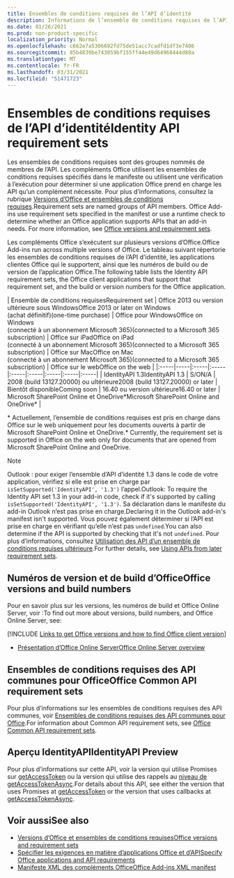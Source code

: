 ```yaml
---
title: Ensembles de conditions requises de l’API d’identité
description: Informations de l’ensemble de conditions requises de l’API d’identité pour les add-ins Office.
ms.date: 01/26/2021
ms.prod: non-product-specific
localization_priority: Normal
ms.openlocfilehash: c662e7a5306692fd75de51acc7cadfd1df3e7406
ms.sourcegitcommit: 85b4839be743059bf155ff44e49d64968444d80a
ms.translationtype: MT
ms.contentlocale: fr-FR
ms.lasthandoff: 03/31/2021
ms.locfileid: "51471723"
---
```

# <a name="identity-api-requirement-sets"></a><span data-ttu-id="9692f-103">Ensembles de conditions requises de l’API d’identité</span><span class="sxs-lookup"><span data-stu-id="9692f-103">Identity API requirement sets</span></span>

<span data-ttu-id="9692f-p101">Les ensembles de conditions requises sont des groupes nommés de membres de l’API. Les compléments Office utilisent les ensembles de conditions requises spécifiés dans le manifeste ou utilisent une vérification à l’exécution pour déterminer si une application Office prend en charge les API qu’un complément nécessite. Pour plus d’informations, consultez la rubrique [Versions d’Office et ensembles de conditions requises](../../develop/office-versions-and-requirement-sets.md).</span><span class="sxs-lookup"><span data-stu-id="9692f-p101">Requirement sets are named groups of API members. Office Add-ins use requirement sets specified in the manifest or use a runtime check to determine whether an Office application supports APIs that an add-in needs. For more information, see [Office versions and requirement sets](../../develop/office-versions-and-requirement-sets.md).</span></span>

<span data-ttu-id="9692f-107">Les compléments Office s’exécutent sur plusieurs versions d’Office.</span><span class="sxs-lookup"><span data-stu-id="9692f-107">Office Add-ins run across multiple versions of Office.</span></span> <span data-ttu-id="9692f-108">Le tableau suivant répertorie les ensembles de conditions requises de l’API d’identité, les applications clientes Office qui le supportent, ainsi que les numéros de build ou de version de l’application Office.</span><span class="sxs-lookup"><span data-stu-id="9692f-108">The following table lists the Identity API requirement sets, the Office client applications that support that requirement set, and the build or version numbers for the Office application.</span></span>

|  <span data-ttu-id="9692f-109">Ensemble de conditions requises</span><span class="sxs-lookup"><span data-stu-id="9692f-109">Requirement set</span></span>  | <span data-ttu-id="9692f-110">Office 2013 ou version ultérieure sous Windows</span><span class="sxs-lookup"><span data-stu-id="9692f-110">Office 2013 or later on Windows</span></span><br><span data-ttu-id="9692f-111">(achat définitif)</span><span class="sxs-lookup"><span data-stu-id="9692f-111">(one-time purchase)</span></span> | <span data-ttu-id="9692f-112">Office pour Windows</span><span class="sxs-lookup"><span data-stu-id="9692f-112">Office on Windows</span></span><br><span data-ttu-id="9692f-113">(connecté à un abonnement Microsoft 365)</span><span class="sxs-lookup"><span data-stu-id="9692f-113">(connected to a Microsoft 365 subscription)</span></span> |  <span data-ttu-id="9692f-114">Office sur iPad</span><span class="sxs-lookup"><span data-stu-id="9692f-114">Office on iPad</span></span><br><span data-ttu-id="9692f-115">(connecté à un abonnement Microsoft 365)</span><span class="sxs-lookup"><span data-stu-id="9692f-115">(connected to a Microsoft 365 subscription)</span></span>  |  <span data-ttu-id="9692f-116">Office sur Mac</span><span class="sxs-lookup"><span data-stu-id="9692f-116">Office on Mac</span></span><br><span data-ttu-id="9692f-117">(connecté à un abonnement Microsoft 365)</span><span class="sxs-lookup"><span data-stu-id="9692f-117">(connected to a Microsoft 365 subscription)</span></span>  | <span data-ttu-id="9692f-118">Office sur le web</span><span class="sxs-lookup"><span data-stu-id="9692f-118">Office on the web</span></span>  |
|:-----|-----|:-----|:-----|:-----|:-----|:-----|:-----|:-----|
| <span data-ttu-id="9692f-119">IdentityAPI 1.3</span><span class="sxs-lookup"><span data-stu-id="9692f-119">IdentityAPI 1.3</span></span>  | <span data-ttu-id="9692f-120">S/O</span><span class="sxs-lookup"><span data-stu-id="9692f-120">N/A</span></span> | <span data-ttu-id="9692f-121">2008 (build 13127.20000) ou ultérieure</span><span class="sxs-lookup"><span data-stu-id="9692f-121">2008 (build 13127.20000) or later</span></span> | <span data-ttu-id="9692f-122">Bientôt disponible</span><span class="sxs-lookup"><span data-stu-id="9692f-122">Coming soon</span></span> | <span data-ttu-id="9692f-123">16.40 ou version ultérieure</span><span class="sxs-lookup"><span data-stu-id="9692f-123">16.40 or later</span></span> | <span data-ttu-id="9692f-124">Microsoft SharePoint Online et OneDrive\*</span><span class="sxs-lookup"><span data-stu-id="9692f-124">Microsoft SharePoint Online and OneDrive\*</span></span> |

<span data-ttu-id="9692f-125">\* Actuellement, l’ensemble de conditions requises est pris en charge dans Office sur le web uniquement pour les documents ouverts à partir de Microsoft SharePoint Online et OneDrive.</span><span class="sxs-lookup"><span data-stu-id="9692f-125">\* Currently, the requirement set is supported in Office on the web only for documents that are opened from Microsoft SharePoint Online and OneDrive.</span></span>

> [!NOTE]
> <span data-ttu-id="9692f-126">Outlook : pour exiger l’ensemble d’API d’identité 1.3 dans le code de votre application, vérifiez si elle est prise en charge par `isSetSupported('IdentityAPI', '1.3')` l’appel.</span><span class="sxs-lookup"><span data-stu-id="9692f-126">Outlook: To require the Identity API set 1.3 in your add-in code, check if it's supported by calling `isSetSupported('IdentityAPI', '1.3')`.</span></span> <span data-ttu-id="9692f-127">Sa déclaration dans le manifeste du add-in Outlook n’est pas prise en charge.</span><span class="sxs-lookup"><span data-stu-id="9692f-127">Declaring it in the Outlook add-in's manifest isn't supported.</span></span> <span data-ttu-id="9692f-128">Vous pouvez également déterminer si l’API est prise en charge en vérifiant qu’elle n’est pas `undefined`.</span><span class="sxs-lookup"><span data-stu-id="9692f-128">You can also determine if the API is supported by checking that it's not `undefined`.</span></span> <span data-ttu-id="9692f-129">Pour plus d’informations, consultez [Utilisation des API d’un ensemble de conditions requises ultérieure](outlook-api-requirement-sets.md#using-apis-from-later-requirement-sets).</span><span class="sxs-lookup"><span data-stu-id="9692f-129">For further details, see [Using APIs from later requirement sets](outlook-api-requirement-sets.md#using-apis-from-later-requirement-sets).</span></span>

## <a name="office-versions-and-build-numbers"></a><span data-ttu-id="9692f-130">Numéros de version et de build d’Office</span><span class="sxs-lookup"><span data-stu-id="9692f-130">Office versions and build numbers</span></span>

<span data-ttu-id="9692f-131">Pour en savoir plus sur les versions, les numéros de build et Office Online Server, voir :</span><span class="sxs-lookup"><span data-stu-id="9692f-131">To find out more about versions, build numbers, and Office Online Server, see:</span></span>

[!INCLUDE [Links to get Office versions and how to find Office client version](../../includes/links-get-office-versions-builds.md)]
- [<span data-ttu-id="9692f-132">Présentation d’Office Online Server</span><span class="sxs-lookup"><span data-stu-id="9692f-132">Office Online Server overview</span></span>](/officeonlineserver/office-online-server-overview)

## <a name="office-common-api-requirement-sets"></a><span data-ttu-id="9692f-133">Ensembles de conditions requises des API communes pour Office</span><span class="sxs-lookup"><span data-stu-id="9692f-133">Office Common API requirement sets</span></span>

<span data-ttu-id="9692f-134">Pour plus d’informations sur les ensembles de conditions requises des API communes, voir [Ensembles de conditions requises des API communes pour Office](office-add-in-requirement-sets.md).</span><span class="sxs-lookup"><span data-stu-id="9692f-134">For information about Common API requirement sets, see [Office Common API requirement sets](office-add-in-requirement-sets.md).</span></span>

## <a name="identityapi-preview"></a><span data-ttu-id="9692f-135">Aperçu IdentityAPI</span><span class="sxs-lookup"><span data-stu-id="9692f-135">IdentityAPI Preview</span></span>

<span data-ttu-id="9692f-136">Pour plus d’informations sur cette API, voir la version qui utilise Promises sur [getAccessToken](/javascript/api/office-runtime/officeruntime.auth#getaccesstoken-options-) ou la version qui utilise des rappels au [niveau de getAccessTokenAsync](/javascript/api/office/office.auth#getaccesstokenasync-options--callback-).</span><span class="sxs-lookup"><span data-stu-id="9692f-136">For details about this API, see either the version that uses Promises at [getAccessToken](/javascript/api/office-runtime/officeruntime.auth#getaccesstoken-options-) or the version that uses callbacks at [getAccessTokenAsync](/javascript/api/office/office.auth#getaccesstokenasync-options--callback-).</span></span>

## <a name="see-also"></a><span data-ttu-id="9692f-137">Voir aussi</span><span class="sxs-lookup"><span data-stu-id="9692f-137">See also</span></span>

- [<span data-ttu-id="9692f-138">Versions d’Office et ensembles de conditions requises</span><span class="sxs-lookup"><span data-stu-id="9692f-138">Office versions and requirement sets</span></span>](../../develop/office-versions-and-requirement-sets.md)
- [<span data-ttu-id="9692f-139">Spécifier les exigences en matière d’applications Office et d’API</span><span class="sxs-lookup"><span data-stu-id="9692f-139">Specify Office applications and API requirements</span></span>](../../develop/specify-office-hosts-and-api-requirements.md)
- [<span data-ttu-id="9692f-140">Manifeste XML des compléments Office</span><span class="sxs-lookup"><span data-stu-id="9692f-140">Office Add-ins XML manifest</span></span>](../../develop/add-in-manifests.md)
